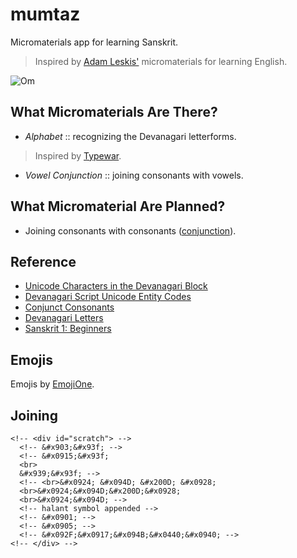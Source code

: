 # mumtaz

Micromaterials app for learning Sanskrit.

> Inspired by [Adam Leskis'](https://github.com/lpmi-13) micromaterials for learning English.

![Om](logo.png)

## What Micromaterials Are There?

* _Alphabet_ :: recognizing the Devanagari letterforms.

> Inspired by [Typewar](http://typewar.com/).

* _Vowel Conjunction_ :: joining consonants with vowels.

## What Micromaterial Are Planned?

* Joining consonants with consonants ([conjunction](http://learnsanskrit.org/references/devanagari/conjunct)).

## Reference

* [Unicode Characters in the Devanagari Block](http://www.fileformat.info/info/unicode/block/devanagari/list.htm)
* [Devanagari Script Unicode Entity Codes](http://sites.psu.edu/symbolcodes/languages/southasia/devanagari/devanagarichart/)
* [Conjunct Consonants](http://learnsanskrit.org/references/devanagari/conjunct)
* [Devanagari Letters](https://commons.wikimedia.org/wiki/Category:Devanagari_letters)
* [Sanskrit 1: Beginners](https://www.conted.ox.ac.uk/courses/sanskrit-1-beginners?code=O18P638XNW)

## Emojis

Emojis by [EmojiOne](https://www.emojione.com/).

## Joining

    <!-- <div id="scratch"> -->
      <!-- &#x903;&#x93f; -->
      <!-- &#x0915;&#x93f;
      <br>
      &#x939;&#x93f; -->
      <!-- <br>&#x0924; &#x094D; &#x200D; &#x0928;
      <br>&#x0924;&#x094D;&#x200D;&#x0928;
      <br>&#x0924;&#x094D; -->
      <!-- halant symbol appended -->
      <!-- &‌#x0901; -->
      <!-- &#x0905; -->
      <!-- &‌#x092F;&‌#x0917;&‌#x094B;&‌#x0440;&‌#x0940; -->
    <!-- </div> -->
